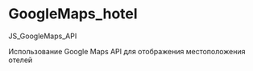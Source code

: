 # GoogleMaps_hotel
 JS_GoogleMaps_API

 Использование Google Maps API для отображения местоположения отелей
